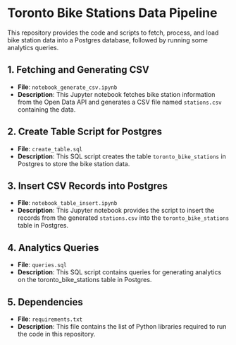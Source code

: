 # Toronto Bike Stations Data Pipeline

This repository provides the code and scripts to fetch, process, and load bike station data into a Postgres database, followed by running some analytics queries.

## 1. Fetching and Generating CSV

- **File**: `notebook_generate_csv.ipynb`
- **Description**: 
  This Jupyter notebook fetches bike station information from the Open Data API and generates a CSV file named `stations.csv` containing the data. 

## 2. Create Table Script for Postgres

- **File**: `create_table.sql`
- **Description**: 
  This SQL script creates the table `toronto_bike_stations` in Postgres to store the bike station data. 

## 3. Insert CSV Records into Postgres

- **File**: `notebook_table_insert.ipynb`
- **Description**: 
  This Jupyter notebook provides the script to insert the records from the generated `stations.csv` into the `toronto_bike_stations` table in Postgres. 


## 4. Analytics Queries

- **File**: `queries.sql`
- **Description**: 
  This SQL script contains queries for generating analytics on the toronto_bike_stations table in Postgres.

## 5. Dependencies

- **File**: `requirements.txt`
- **Description**: 
  This file contains the list of Python libraries required to run the code in this repository.
